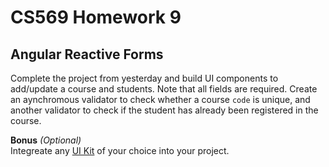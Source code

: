 # CS569 Homework 9
## Angular Reactive Forms
Complete the project from yesterday and build UI components to add/update a course and students. Note that all fields are required. Create an aynchromous validator to check whether a course `code` is unique, and another validator to check if the student has already been registered in the course.

**Bonus** *(Optional)*  
Integreate any [UI Kit](https://angular.io/resources?category=development) of your choice into your project.
